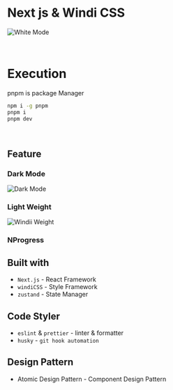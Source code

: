 # Next js & Windi CSS

![White Mode](image/white.png)

<br/>

# Execution
pnpm is package Manager

```bash
npm i -g pnpm
pnpm i
pnpm dev
```

<br/>



## Feature
### Dark Mode
![Dark Mode](image/dark.png)

### Light Weight
![Windii Weight](image/windi.png)

### NProgress

## Built with
- `Next.js` - React Framework
- `windiCSS` - Style Framework
- `zustand` - State Manager

## Code Styler
- `eslint` & `prettier` - linter & formatter
- `husky` - `git hook automation`


## Design Pattern

- Atomic Design Pattern - Component Design Pattern


<br/>

